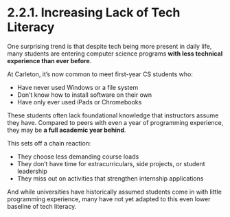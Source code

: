 # 2.2.1. Increasing Lack of Tech Literacy

One surprising trend is that despite tech being more present in daily life, many students are entering computer science programs **with less technical experience than ever before**.

At Carleton, it’s now common to meet first-year CS students who:

- Have never used Windows or a file system
- Don’t know how to install software on their own
- Have only ever used iPads or Chromebooks

These students often lack foundational knowledge that instructors assume they have. Compared to peers with even a year of programming experience, they may be **a full academic year behind**.

This sets off a chain reaction:

- They choose less demanding course loads
- They don’t have time for extracurriculars, side projects, or student leadership
- They miss out on activities that strengthen internship applications

And while universities have historically assumed students come in with little programming experience, many have not yet adapted to this even lower baseline of tech literacy.
